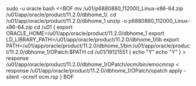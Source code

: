 sudo -u oracle bash <<BOF
mv /u01/p6880880_112000_Linux-x86-64.zip /u01/app/oracle/product/11.2.0/dbhome_1/.
cd /u01/app/oracle/product/11.2.0/dbhome_1
unzip -o p6880880_112000_Linux-x86-64.zip
cd /u01
{
    export ORACLE_HOME=/u01/app/oracle/product/11.2.0/dbhome_1
    export LD_LIBRARY_PATH=/u01/app/oracle/product/11.2.0/dbhome_1/lib
    export PATH=/u01/app/oracle/product/11.2.0/dbhome_1/bin:/u01/app/oracle/product/11.2.0/dbhome_1/OPatch:$PATH
    cd /u01/19121551
    {
      echo "Y"
      echo "Y"
    } > response
    /u01/app/oracle/product/11.2.0/dbhome_1/OPatch/ocm/bin/emocmrsp < response
    /u01/app/oracle/product/11.2.0/dbhome_1/OPatch/opatch apply -silent -ocmrf ocm.rsp
}
BOF
